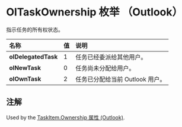 
# OlTaskOwnership 枚举 （Outlook）

指示任务的所有权状态。



|**名称**|**值**|**说明**|
|:-----|:-----|:-----|
|**olDelegatedTask**|1|任务已经委派给其他用户。|
|**olNewTask**|0|任务尚未分配给用户。|
|**olOwnTask**|2|任务已分配给当前 Outlook 用户。|

## 注解

Used by the [TaskItem.Ownership 属性 (Outlook)](7eb09c39-77af-6522-8194-a8369a577342.md).

